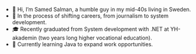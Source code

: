 - 👋 Hi, I’m Samed Salman, a humble guy in my mid-40s living in Sweden.
- 👀 In the process of shifting careers, from journalism to system development.
- 🎓 Recently graduated from System development with .NET at YH-akademin (two years long higher vocational education).
- 🌱 Currently learning Java to expand work opportunities.

<!---
baclava1001/baclava1001 is a ✨ special ✨ repository because its `README.md` (this file) appears on your GitHub profile.
You can click the Preview link to take a look at your changes.
--->
